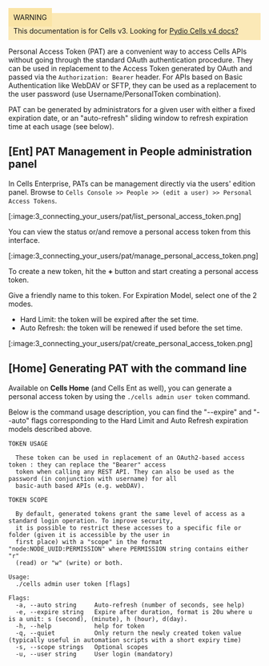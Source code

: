 
<div style="background-color: #fbe9b7;font-size: 14px;">
<span style="background-color: #fae4a6;padding: 10px;">WARNING</span>
<span style="padding: 10px;display: inline-block;">This documentation is for Cells v3. Looking for <a href="https://pydio.com/en/docs/cells/v4/quick-start">Pydio Cells v4 docs?</a></span>
</div>

Personal Access Token (PAT) are a convenient way to access Cells APIs without going through the standard OAuth authentication procedure. They can be used in replacement to the Access Token generated by OAuth and passed via the `Authorization: Bearer` header. For APIs based on Basic Authentication like WebDAV or SFTP, they can be used as a replacement to the user password (use Username/PersonalToken combination).

PAT can be generated by administrators for a given user with either a fixed expiration date, or an "auto-refresh" sliding window to refresh expiration time at each usage (see below).

## [Ent] PAT Management in People administration panel

In Cells Enterprise, PATs can be management directly via the users' edition panel.  Browse to `Cells Console >> People >> (edit a user) >> Personal Access Tokens`.

[:image:3_connecting_your_users/pat/list_personal_access_token.png]

You can view the status or/and remove a personal access token from this interface.

[:image:3_connecting_your_users/pat/manage_personal_access_token.png]

To create a new token, hit the **+** button and start creating a personal access token.

Give a friendly name to this token.
For Expiration Model, select one of the 2 modes.
  - Hard Limit: the token will be expired after the set time.
  - Auto Refresh: the token will be renewed if used before the set time.

[:image:3_connecting_your_users/pat/create_personal_access_token.png]


## [Home] Generating PAT with the command line

Available on **Cells Home** (and Cells Ent as well), you can generate a personal access token by using the `./cells admin user token` command. 

Below is the command usage description, you can find the "--expire" and "--auto" flags corresponding to the Hard Limit and Auto Refresh expiration models described above.

```
TOKEN USAGE

  These token can be used in replacement of an OAuth2-based access token : they can replace the "Bearer" access
  token when calling any REST API. They can also be used as the password (in conjunction with username) for all
  basic-auth based APIs (e.g. webDAV).

TOKEN SCOPE

  By default, generated tokens grant the same level of access as a standard login operation. To improve security,
  it is possible to restrict these accesses to a specific file or folder (given it is accessible by the user in
  first place) with a "scope" in the format "node:NODE_UUID:PERMISSION" where PERMISSION string contains either "r"
  (read) or "w" (write) or both.

Usage:
  ./cells admin user token [flags]

Flags:
  -a, --auto string     Auto-refresh (number of seconds, see help)
  -e, --expire string   Expire after duration, format is 20u where u is a unit: s (second), (minute), h (hour), d(day).
  -h, --help            help for token
  -q, --quiet           Only return the newly created token value (typically useful in automation scripts with a short expiry time)
  -s, --scope strings   Optional scopes
  -u, --user string     User login (mandatory)
```